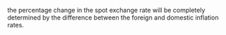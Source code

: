 the percentage change in the spot exchange rate will be completely determined by the difference
between the foreign and domestic inflation rates.

